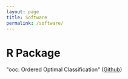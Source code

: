 ```yaml
---
layout: page
title: Software
permalink: /software/
---
```


R Package
===

"ooc: Ordered Optimal Classification" ([Github](https://github.com/tzuliu/ooc))
